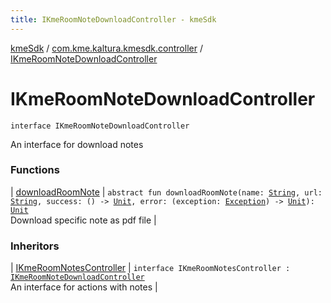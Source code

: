 ```yaml
---
title: IKmeRoomNoteDownloadController - kmeSdk
---
```


[kmeSdk](../../index.html) / [com.kme.kaltura.kmesdk.controller](../index.html) / [IKmeRoomNoteDownloadController](./index.html)

# IKmeRoomNoteDownloadController

`interface IKmeRoomNoteDownloadController`

An interface for download notes

### Functions

| [downloadRoomNote](download-room-note.html) | `abstract fun downloadRoomNote(name: `[`String`](https://kotlinlang.org/api/latest/jvm/stdlib/kotlin/-string/index.html)`, url: `[`String`](https://kotlinlang.org/api/latest/jvm/stdlib/kotlin/-string/index.html)`, success: () -> `[`Unit`](https://kotlinlang.org/api/latest/jvm/stdlib/kotlin/-unit/index.html)`, error: (exception: `[`Exception`](https://developer.android.com/reference/java/lang/Exception.html)`) -> `[`Unit`](https://kotlinlang.org/api/latest/jvm/stdlib/kotlin/-unit/index.html)`): `[`Unit`](https://kotlinlang.org/api/latest/jvm/stdlib/kotlin/-unit/index.html)<br>Download specific note as pdf file |

### Inheritors

| [IKmeRoomNotesController](../-i-kme-room-notes-controller/index.html) | `interface IKmeRoomNotesController : `[`IKmeRoomNoteDownloadController`](./index.html)<br>An interface for actions with notes |

